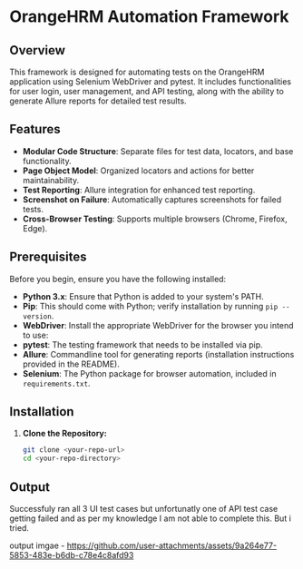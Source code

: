 # OrangeHRM Automation Framework

## Overview

This framework is designed for automating tests on the OrangeHRM application using Selenium WebDriver and pytest. 
It includes functionalities for user login, user management, and API testing, 
along with the ability to generate Allure reports for detailed test results.

## Features

- **Modular Code Structure**: Separate files for test data, locators, and base functionality.
- **Page Object Model**: Organized locators and actions for better maintainability.
- **Test Reporting**: Allure integration for enhanced test reporting.
- **Screenshot on Failure**: Automatically captures screenshots for failed tests.
- **Cross-Browser Testing**: Supports multiple browsers (Chrome, Firefox, Edge).

## Prerequisites

Before you begin, ensure you have the following installed:

- **Python 3.x**: Ensure that Python is added to your system's PATH.
- **Pip**: This should come with Python; verify installation by running `pip --version`.
- **WebDriver**: Install the appropriate WebDriver for the browser you intend to use: 
- **pytest**: The testing framework that needs to be installed via pip.
- **Allure**: Commandline tool for generating reports (installation instructions provided in the README).
- **Selenium**: The Python package for browser automation, included in `requirements.txt`.


## Installation

1. **Clone the Repository:**
   ```bash
   git clone <your-repo-url>
   cd <your-repo-directory>

## Output
Successfuly ran all 3 UI test cases but unfortunatly one of API test case getting failed and as per my knowledge I am not able to complete this. But i tried.

output imgae - https://github.com/user-attachments/assets/9a264e77-5853-483e-b6db-c78e4c8afd93

